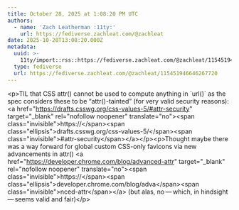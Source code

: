 ```yaml
---
title: October 28, 2025 at 1:08:20 PM UTC
authors:
  - name: 'Zach Leatherman :11ty:'
    url: https://fediverse.zachleat.com/@zachleat
date: 2025-10-28T13:08:20.000Z
metadata:
  uuid: >-
    11ty/import::rss::https://fediverse.zachleat.com/@zachleat/115451946646267720
  type: fediverse
  url: https://fediverse.zachleat.com/@zachleat/115451946646267720
---
```

\<p>TIL that CSS attr() cannot be used to compute anything in \`url()\` as the spec considers these to be “attr()-tainted” (for very valid security reasons): \<a href="https://drafts.csswg.org/css-values-5/#attr-security" target="\_blank" rel="nofollow noopener" translate="no">\<span class="invisible">https://\</span>\<span class="ellipsis">drafts.csswg.org/css-values-5/\</span>\<span class="invisible">#attr-security\</span>\</a>\</p>\<p>Thought maybe there was a way forward for global custom CSS-only favicons via new advancements in attr() \<a href="https://developer.chrome.com/blog/advanced-attr" target="\_blank" rel="nofollow noopener" translate="no">\<span class="invisible">https://\</span>\<span class="ellipsis">developer.chrome.com/blog/adva\</span>\<span class="invisible">nced-attr\</span>\</a> (but alas, no — which, in hindsight — seems valid and fair)\</p>